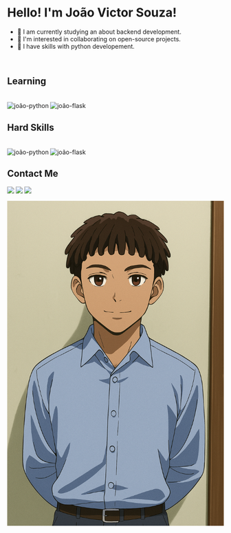 # Hello! I'm João Victor Souza!
* 🔭 I am currently studying an about backend development.
* 🤝 I'm interested in collaborating on open-source projects.
* 🌱 I have skills with python developement.
<br/>

## Learning
  
  
  <div style="display: inline_block"><br>
  
  <img align="center" alt="joão-python" height="30" width="40" src="https://cdn.jsdelivr.net/gh/devicons/devicon@latest/icons/python/python-original.svg" /> 
   <img align="center" alt="joão-flask" height="30" width="40" src="https://cdn.jsdelivr.net/gh/devicons/devicon@latest/icons/flask/flask-original.svg" />
   
</div>

## Hard Skills
<div style="display: inline_block"><br>
  
   <img align="center" alt="joão-python" height="30" width="40" src="https://cdn.jsdelivr.net/gh/devicons/devicon@latest/icons/python/python-original.svg" /> 
   <img align="center" alt="joão-flask" height="30" width="40" src="https://cdn.jsdelivr.net/gh/devicons/devicon@latest/icons/flask/flask-original.svg" />
  
</div>

## Contact Me

  <a href = "mailto:jwz53274@gmail.com"><img src="https://img.shields.io/badge/-Gmail-%23333?style=for-the-badge&logo=gmail&logoColor=white" target="_blank"></a>
  <a href="https://www.linkedin.com/in/jo%C3%A3o-victor-souza-alves/" target="_blank"><img src="https://img.shields.io/badge/-LinkedIn-%230077B5?style=for-the-badge&logo=linkedin&logoColor=white" target="_blank"></a> 
  <a href="https://github.com/JoaoVictorSouza1" target="_blank"><img src="https://img.shields.io/badge/GitHub-100000?style=for-the-badge&logo=github&logoColor=white" target="_blank"></a> 


<img align="center" alt="joão-python" src="./assets/img/profile.png" />